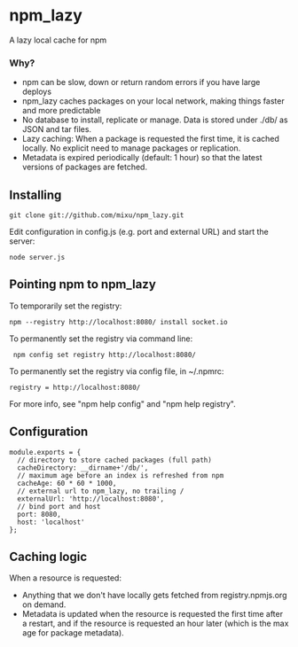 # npm_lazy

A lazy local cache for npm

### Why?

- npm can be slow, down or return random errors if you have large deploys
- npm_lazy caches packages on your local network, making things faster and more predictable
- No database to install, replicate or manage. Data is stored under ./db/ as JSON and tar files.
- Lazy caching: When a package is requested the first time, it is cached locally. No explicit need to manage packages or replication.
- Metadata is expired periodically (default: 1 hour) so that the latest versions of packages are fetched.

## Installing

    git clone git://github.com/mixu/npm_lazy.git

Edit configuration in config.js (e.g. port and external URL) and start the server:

    node server.js

## Pointing npm to npm_lazy

To temporarily set the registry:

    npm --registry http://localhost:8080/ install socket.io

To permanently set the registry via command line:

     npm config set registry http://localhost:8080/

To permanently set the registry via config file, in ~/.npmrc:

    registry = http://localhost:8080/

For more info, see "npm help config" and "npm help registry".

## Configuration

    module.exports = {
      // directory to store cached packages (full path)
      cacheDirectory: __dirname+'/db/',
      // maximum age before an index is refreshed from npm
      cacheAge: 60 * 60 * 1000,
      // external url to npm_lazy, no trailing /
      externalUrl: 'http://localhost:8080',
      // bind port and host
      port: 8080,
      host: 'localhost'
    };

## Caching logic

When a resource is requested:

- Anything that we don't have locally gets fetched from registry.npmjs.org on demand.
- Metadata is updated when the resource is requested the first time after a restart, and if the resource is requested an hour later (which is the max age for package metadata).

